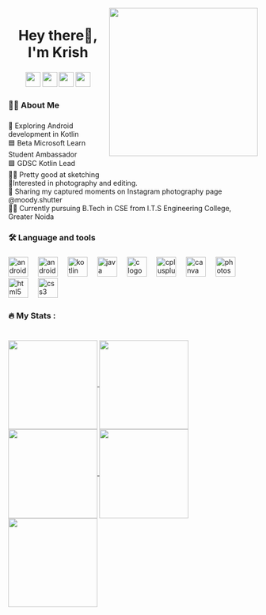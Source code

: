 <br clear="both">

<img align="right" height="300"  src="https://global.discourse-cdn.com/auth0/optimized/3X/b/6/b6d70ebefb3e5242e87b11393bc1cdb7e74d2630_2_834x750.jpeg"  />

###

<h1 align="center">Hey there👋, I'm Krish</h1>

###

<div align="center">
  <p>
<a href="https://linkedin.com/in/krish-verma7"><img src="https://img.shields.io/badge/linkedin-%230077B5.svg?style=for-the-badge&logo=linkedin&logoColor=white" style="margin-bottom: 4px;" height="30px" target="_blank"></a>
<a href="https://medium.com/@KrishVerma7"><img src="https://img.shields.io/badge/Medium-%231DA1F2.svg?style=for-the-badge&logo=Medium&logoColor=white" style="margin-bottom: 4px;" height="30px" target="_blank"></a>
<a href="https://www.instagram.com/krish_verma_7"><img src="https://img.shields.io/badge/Instagram-%23E4405F.svg?style=for-the-badge&logo=Instagram&logoColor=white" style="margin-bottom: 4px;" height="30px" target="_blank"></a>
<a href="https://leetcode.com/u/KrishVerma7"><img src="https://img.shields.io/badge/-LeetCode-2EC866?style=for-the-badge&logo=LeetCodek&logoColor=white" style="margin-bottom: 4px;" height="30px" target="_blank"></a>
</p>
  </a>
</div>

###

<h3 align="left">👩‍💻  About Me</h3>

###

<p align="left">📱 Exploring Android development in Kotlin<br>🟦 Beta Microsoft Learn Student Ambassador<br>🟩 GDSC Kotlin Lead<br>👨‍🎨 Pretty good at sketching<br>📸Interested in photography and editing.<br>🔹 Sharing my captured moments on Instagram photography page @moody.shutter<br>👨‍🎓 Currently pursuing B.Tech in CSE from I.T.S Engineering College, Greater Noida</p>

###

<h3 align="left">🛠 Language and tools</h3>

###

<div align="left">
  <img src="https://cdn.jsdelivr.net/gh/devicons/devicon/icons/android/android-plain-wordmark.svg" height="40" alt="androidstudio logo"  />
  <img width="12" />
  <img src="https://cdn.jsdelivr.net/gh/devicons/devicon/icons/androidstudio/androidstudio-original.svg" height="40" alt="androidstudio logo"  />
  <img width="12" />
  <img src="https://cdn.jsdelivr.net/gh/devicons/devicon/icons/kotlin/kotlin-original.svg" height="40" alt="kotlin logo"  />
  <img width="12" />
  <img src="https://cdn.jsdelivr.net/gh/devicons/devicon/icons/java/java-original.svg" height="40" alt="java logo"  />
  <img width="12" />
  <img src="https://cdn.jsdelivr.net/gh/devicons/devicon/icons/c/c-original.svg" height="40" alt="c logo"  />
  <img width="12" />
  <img src="https://cdn.jsdelivr.net/gh/devicons/devicon/icons/cplusplus/cplusplus-original.svg" height="40" alt="cplusplus logo"  />
  <img width="12" />
  <img src="https://cdn.jsdelivr.net/gh/devicons/devicon/icons/canva/canva-original.svg" height="40" alt="canva logo"  />
  <img width="12" />
  <img src="https://cdn.jsdelivr.net/gh/devicons/devicon/icons/photoshop/photoshop-plain.svg" height="40" alt="photoshop logo"  />
  <img width="12" />
  <img src="https://cdn.jsdelivr.net/gh/devicons/devicon/icons/html5/html5-original.svg" height="40" alt="html5 logo"  />
  <img width="12" />
  <img src="https://cdn.jsdelivr.net/gh/devicons/devicon/icons/css3/css3-original.svg" height="40" alt="css3 logo"  />
</div>

###

<h3 align="left">🔥   My Stats :</h3>

###

<br clear="both">

<a href="https://github.com/KrishVerma7">
<img align="center" src="http://github-profile-summary-cards.vercel.app/api/cards/stats?username=KrishVerma7&theme=2077" height="180em" />
<img align="center" src="http://github-profile-summary-cards.vercel.app/api/cards/most-commit-language?username=KrishVerma7&theme=2077" height="180em" />
<img align="center" src="http://github-profile-summary-cards.vercel.app/api/cards/repos-per-language?username=KrishVerma7&theme=2077" height="180em" />
<img align="center" src="http://github-profile-summary-cards.vercel.app/api/cards/productive-time?username=KrishVerma7&theme=2077" height="180em" />
<img align="center" src="http://github-profile-summary-cards.vercel.app/api/cards/profile-details?username=KrishVerma7&theme=2077" height="180em" />
</div>

